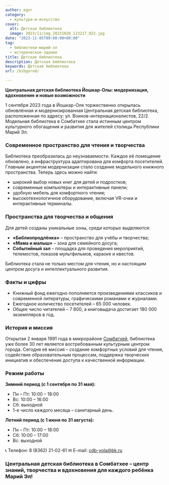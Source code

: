 ```yaml
---
author: egor
category:
  - культура-и-искусство
cover:
  alt: Детская библиотека
  image: 2023/11/img_20231020_123217_022.jpg
date: "2023-11-05T09:00:00+00:00"
tag:
  - библиотеки-марий-эл
  - историческое-здание
title: Детская библиотека
description: Детская библиотека
keywords: Детская библиотека
url: /bibgorod/

---
```

**Центральная детская библиотека Йошкар-Олы: модернизация, вдохновение и новые возможности**

1 сентября 2023 года в Йошкар-Оле торжественно открылась обновлённая и модернизированная Центральная детская библиотека, расположенная по адресу: ул. Воинов-интернационалистов, 22/2. Модельная библиотека в Сомбатхее стала истинным центром культурного обогащения и развития для жителей столицы Республики Марий Эл.

### Современное пространство для чтения и творчества

Библиотека преобразилась до неузнаваемости. Каждое её помещение обновлено, а инфраструктура адаптирована для комфорта посетителей. Главным акцентом модернизации стало создание модельного книжного пространства. Теперь здесь можно найти:

- широкий выбор новых книг для детей и подростков;
- современные компьютеры и интерактивные панели;
- удобную мебель для комфортного чтения;
- высокотехнологичное оборудование, включая VR-очки и интерактивные терминалы.

### Пространства для творчества и общения

Для детей созданы уникальные зоны, среди которых выделяются:

- **«Библиопродлёнка»** – пространство для учёбы и творчества;
- **«Мама и малыш»** – зона для семейного досуга;
- **Событийный зал** – площадка для проведения мероприятий, телемостов, показов мультфильмов, караоке и квестов.

Библиотека стала не только местом для чтения, но и настоящим центром досуга и интеллектуального развития.

### Факты и цифры

- Книжный фонд ежегодно пополняется произведениями классиков и современной литературы, графическими романами и журналами.
- Ежегодное количество посетителей – 65 000 человек.
- Общее число читателей – 7 800, а книговыдача достигает 180 000 экземпляров в год.

### История и миссия

Открытая 2 января 1991 года в микрорайоне [Сомбатхей](/sombathej/), библиотека уже более 30 лет является востребованным культурным центром города. Сегодня её миссия – создание комфортных условий для чтения, содействие образовательным процессам, поддержка творческих инициатив и обеспечение доступа к качественной информации.

### Режим работы

 **Зимний период (с 1 сентября по 31 мая):**

- Пн – Пт: 10:00 – 18:00
- Вс: 10:00 – 16:00
- Сб: выходной
- 1-е число каждого месяца – санитарный день.

**Летний период (с 1 июня по 31 августа):**

- Пн – Пт: 10:00 – 18:00
- Сб: 10:00 – 17:00
- Вс: выходной

📞 Телефон: 8 (8362) 21-02-61
✉ E-mail: [cdb-yola@bk.ru](mailto:cdb-yola@bk.ru)

### Центральная детская библиотека в Сомбатхее – центр знаний, творчества и вдохновения для каждого ребёнка Марий Эл!
